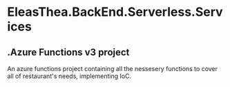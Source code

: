﻿# EleasThea.BackEnd.Serverless.Services
## .Azure Functions v3 project
An azure functions project containing all the nessesery functions to cover all of restaurant's needs, implementing IoC.